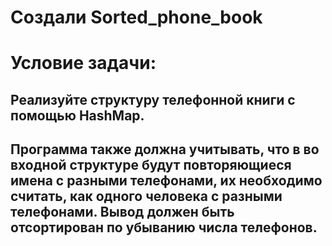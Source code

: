# Создали Sorted_phone_book

# Условие задачи:

## Реализуйте структуру телефонной книги с помощью HashMap.
## Программа также должна учитывать, что в во входной структуре будут повторяющиеся имена с разными телефонами, их необходимо считать, как одного человека с разными телефонами. Вывод должен быть отсортирован по убыванию числа телефонов.